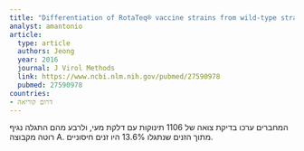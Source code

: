 ```yaml
---
title: "Differentiation of RotaTeq® vaccine strains from wild-type strains using NSP3 gene in reverse transcription polymerase chain reaction assay"
analyst: amantonio
article:
  type: article
  authors: Jeong
  year: 2016
  journal: J Virol Methods
  link: https://www.ncbi.nlm.nih.gov/pubmed/27590978
  pubmed: 27590978
countries:
- דרום קוריאה
---
```


המחברים ערכו בדיקת צואה של 1106 תינוקות עם דלקת מעי, ולרבע מהם התגלה נגיף רוטה מקבוצה A. מתוך הזנים שנתגלו 13.6% היו זנים חיסוניים.

